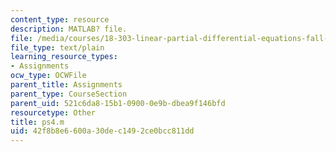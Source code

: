 ```yaml
---
content_type: resource
description: MATLAB? file.
file: /media/courses/18-303-linear-partial-differential-equations-fall-2006/42f8b8e6600a30dec1492ce0bcc811dd_ps4.m
file_type: text/plain
learning_resource_types:
- Assignments
ocw_type: OCWFile
parent_title: Assignments
parent_type: CourseSection
parent_uid: 521c6da8-15b1-0900-0e9b-dbea9f146bfd
resourcetype: Other
title: ps4.m
uid: 42f8b8e6-600a-30de-c149-2ce0bcc811dd
---
```

